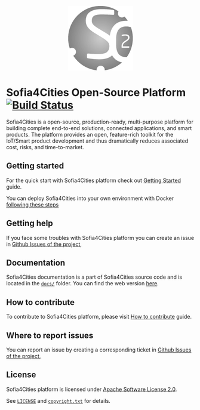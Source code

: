 <p align="center">
  <a src='https://www.select4cities.com/'>
    <img src='img/s4c_grisdegradado.png'/>
  </a>
</p>

Sofia4Cities Open-Source Platform [![Build Status](http://sofia2-devops.westeurope.cloudapp.azure.com/jenkins/buildStatus/icon?job=select4cities/develop)](http://sofia2-devops.westeurope.cloudapp.azure.com/jenkins/view/SELECT4CITIES/job/select4cities/job/develop/)
============================

Sofia4Cities is a open-source, production-ready, multi-purpose platform for building complete end-to-end solutions, connected applications, and smart products. 
The platform provides an open, feature-rich toolkit for the IoT/Smart product development and thus dramatically reduces associated cost, risks, and time-to-market. 

## Getting started

For the quick start with Sofia4Cities platform check out [Getting Started]({{root_url}}docs/) guide.

You can deploy Sofia4Cities into your own environment with Docker [following these steps]({{root_url}}docs/how-to-execute-docker/README.md)

## Getting help

If you face some troubles with Sofia4Cities platform you can create an issue  in [Github Issues of the project](https://github.com/sofia4cities/sofia4cities/issues), 

## Documentation

Sofia4Cities documentation is a part of Sofia4Cities source code and is located in the [`docs/`](docs) folder. You can find the web version [here](https://github.com/sofia4cities/docs/).

## How to contribute

To contribute to Sofia4Cities platform, please visit [How to contribute]({{root_url}}docs/how-to-contribute/index.md) guide.

## Where to report issues

You can report an issue by creating a corresponding ticket in [Github Issues of the project](https://github.com/sofia4cities/sofia4cities/issues), 

## License

Sofia4Cities platform is licensed under [Apache Software License 2.0](http://www.apache.org/licenses/LICENSE-2.0).

See [`LICENSE`](LICENSE-full) and [`copyright.txt`](copyright.txt) for details.
